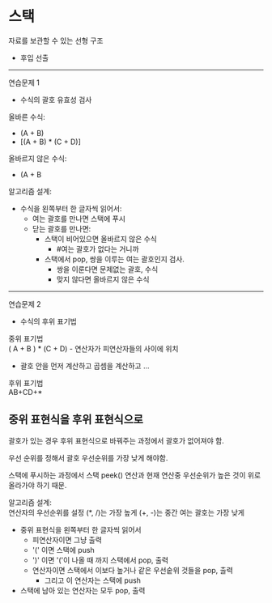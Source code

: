 # 스택
자료를 보관할 수 있는 선형 구조

- 후입 선출

---
연습문제 1
- 수식의 괄호 유효성 검사

올바른 수식:
- (A + B)
- [(A + B) * (C + D)]

올바르지 않은 수식:
- (A + B

알고리즘 설계:
- 수식을 왼쪽부터 한 글자씩 읽어서:
    - 여는 괄호를 만나면 스택에 푸시
    - 닫는 괄호를 만나면:
        - 스택이 비어있으면 올바르지 않은 수식
            - #여는 괄호가 없다는 거니까
        - 스택에서 pop, 쌍을 이루는 여는 괄호인지 검사.
            - 쌍을 이룬다면 문제없는 괄호, 수식
            - 맞지 않다면 올바르지 않은 수식

---
연습문제 2
- 수식의 후위 표기법

중위 표기법
<br>( A + B ) * (C + D) - 연산자가 피연산자들의 사이에 위치
- 괄호 안을 먼저 계산하고 곱셈을 계산하고 ...

후위 표기법
<br>AB+CD+*

## 중위 표현식을 후위 표현식으로
괄호가 있는 경우 후위 표현식으로 바꿔주는 과정에서 괄호가 없어져야 함.

우선 순위를 정해서 괄호 우선순위를 가장 낮게 해야함.

스택에 푸시하는 과정에서 스택 peek() 연산과 현재 연산중 우선순위가 높은 것이 위로 올라가야 하기 때문.

알고리즘 설계:
<br> 연산자의 우선순위를 설정
(*, /)는 가장 높게
(+, -)는 중간
여는 괄호는 가장 낮게

- 중위 표현식을 왼쪽부터 한 글자씩 읽어서
    - 피연산자이면 그냥 출력
    - '(' 이면 스택에 push
    - ')' 이면 '('이 나올 때 까지 스택에서 pop, 출력
    - 연산자이면 스택에서 이보다 높거나 같은 우선숱위 것들을 pop, 출력
        - 그리고 이 연산자는 스택에 push
- 스택에 남아 있는 연산자는 모두 pop, 출력
